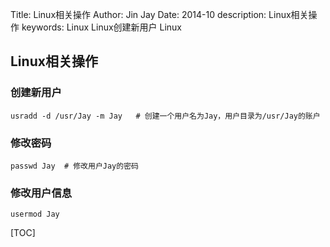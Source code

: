 Title:  Linux相关操作
Author: Jin Jay
Date:    2014-10
description: Linux相关操作
keywords:   Linux
            Linux创建新用户
            Linux


## Linux相关操作
### 创建新用户

    usradd -d /usr/Jay -m Jay   # 创建一个用户名为Jay，用户目录为/usr/Jay的账户
### 修改密码

    passwd Jay  # 修改用户Jay的密码

### 修改用户信息

    usermod Jay


[TOC]
